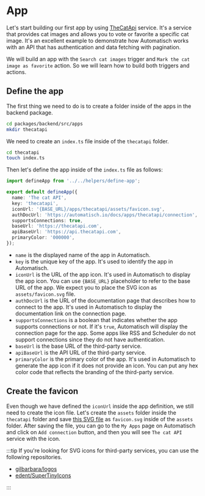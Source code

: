 # App

Let's start building our first app by using [TheCatApi](https://thecatapi.com/) service. It's a service that provides cat images and allows you to vote or favorite a specific cat image. It's an excellent example to demonstrate how Automatisch works with an API that has authentication and data fetching with pagination.

We will build an app with the `Search cat images` trigger and `Mark the cat image as favorite` action. So we will learn how to build both triggers and actions.

## Define the app

The first thing we need to do is to create a folder inside of the apps in the backend package.

```bash
cd packages/backend/src/apps
mkdir thecatapi
```

We need to create an `index.ts` file inside of the `thecatapi` folder.

```bash
cd thecatapi
touch index.ts
```

Then let's define the app inside of the `index.ts` file as follows:

```typescript
import defineApp from '../../helpers/define-app';

export default defineApp({
  name: 'The cat API',
  key: 'thecatapi',
  iconUrl: '{BASE_URL}/apps/thecatapi/assets/favicon.svg',
  authDocUrl: 'https://automatisch.io/docs/apps/thecatapi/connection',
  supportsConnections: true,
  baseUrl: 'https://thecatapi.com',
  apiBaseUrl: 'https://api.thecatapi.com',
  primaryColor: '000000',
});
```

- `name` is the displayed name of the app in Automatisch.
- `key` is the unique key of the app. It's used to identify the app in Automatisch.
- `iconUrl` is the URL of the app icon. It's used in Automatisch to display the app icon. You can use `{BASE_URL}` placeholder to refer to the base URL of the app. We expect you to place the SVG icon as `assets/favicon.svg` file.
- `authDocUrl` is the URL of the documentation page that describes how to connect to the app. It's used in Automatisch to display the documentation link on the connection page.
- `supportsConnections` is a boolean that indicates whether the app supports connections or not. If it's `true`, Automatisch will display the connection page for the app. Some apps like RSS and Scheduler do not support connections since they do not have authentication.
- `baseUrl` is the base URL of the third-party service.
- `apiBaseUrl` is the API URL of the third-party service.
- `primaryColor` is the primary color of the app. It's used in Automatisch to generate the app icon if it does not provide an icon. You can put any hex color code that reflects the branding of the third-party service.

## Create the favicon

Even though we have defined the `iconUrl` inside the app definition, we still need to create the icon file. Let's create the `assets` folder inside the `thecatapi` folder and save [this SVG file](/example-app/cat.svg) as `favicon.svg` inside of the `assets` folder. After saving the file, you can go to the `My Apps` page on Automatisch and click on `Add connection` button, and then you will see `The cat API` service with the icon.

:::tip
If you're looking for SVG icons for third-party services, you can use the following repositories.

- [gilbarbara/logos](https://github.com/gilbarbara/logos)
- [edent/SuperTinyIcons](https://github.com/edent/SuperTinyIcons)

:::
